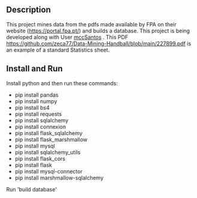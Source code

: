 

## Description
This project mines data from the pdfs made available by FPA on their website (https://portal.fpa.pt/) and builds a database.
This project is being developed along with User [mccSantos](https://github.com/mccSantos) .
This PDF 
https://github.com/zeca77/Data-Mining-Handball/blob/main/227899.pdf 
is an example of a standard Statistics sheet.
## Install and Run
Install python and then run these commands:
- pip install pandas
- pip install numpy
- pip install bs4
- pip install requests
- pip install sqlalchemy
- pip install connexion
- pip install flask_sqlalchemy
- pip install flask_marshmallow
- pip install mysql
- pip install sqlalchemy_utils	
- pip install flask_cors
- pip install flask
- pip install mysql-connector
- pip install marshmallow-sqlalchemy

Run 'build database'
